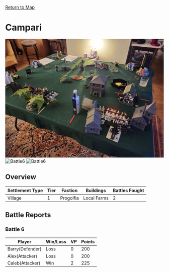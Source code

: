 [Return to Map](https://barry4356.pythonanywhere.com/aof_interactive_map?showBattles=on)

# Campari
![Battle6](../static/images/Campari1.jpg "Battle6")
![Battle6](../static/images/Campari2.jpg "Battle6")
![Battle6](../static/images/Campari3.jpg "Battle6")

## Overview

| Settlement Type | Tier | Faction | Buildings | Battles Fought |
| --- | --- | --- | --- | --- |
| Village | 1 | Progolfia | Local Farms | 2 |

## Battle Reports
### Battle 6
| Player | Win/Loss | VP | Points |
| --- | --- | --- | --- |
| Barry(Defender) | Loss | 0 | 200 | 
| Alex(Attacker) | Loss | 0 | 200 | 
| Caleb(Attacker) | Win | 2 | 225 | 

